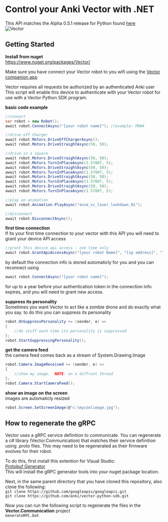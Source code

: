 # Control your Anki Vector with .NET

This API matches the Alpha 0.5.1 release for Python found [here](https://github.com/anki/vector-python-sdk)\
![Vector](https://raw.githubusercontent.com/anki/vector-python-sdk/master/docs/source/images/vector-sdk-alpha.jpg)

## Getting Started
**Install from nuget**\
https://www.nuget.org/packages/Vector/

Make sure you have connect your Vector robot to you wifi using the [Vector companion app](https://play.google.com/store/apps/details?id=com.anki.vector)

Vector requires all requests be authorized by an authenticated Anki user\
This script will enable this device to authenticate with your Vector robot for use with a Vector Python SDK program.

**basic code example**
```cs
//connect
var robot = new Robot();
await robot.ConnectAsync("[your robot name]"); //example: M9W4

//drive off Charger
await robot.Motors.DriveOffChargerAsync();
await robot.Motors.DriveStraightAsync(50, 50);

//drive in a square
await robot.Motors.DriveStraightAsync(50, 50);
await robot.Motors.TurnInPlaceAsync(1.5708f, 5);
await robot.Motors.DriveStraightAsync(50, 50);
await robot.Motors.TurnInPlaceAsync(1.5708f, 5);
await robot.Motors.DriveStraightAsync(50, 50);
await robot.Motors.TurnInPlaceAsync(1.5708f, 5);
await robot.Motors.DriveStraightAsync(50, 50);
await robot.Motors.TurnInPlaceAsync(1.5708f, 5);

//play an animation
await robot.Animation.PlayAsync("anim_vc_laser_lookdown_01");

//disconnect
await robot.DisconnectAsync();
```

**first time connection**\
If its your first time connection to your vector with this API you will need to grant your device API access
```cs
//grant this device api access - one time only
await robot.GrantApiAccessAsync("[your robot Name]", "[ip address]", "[serial num]", "[user account]", "[password]");
```

by default the connection info is stored automaticly for you and you can reconnect using
```cs
await robot.ConnectAsync("[your robot name]");
```

for up to a year before your authentication token in the connection info expires, and you will need to grant new access.

**suppress its personality**\
Sometimes you want Vector to act like a zombie drone and do exactly what you say.  to do this you can suppress its personality
```cs
robot.OnSuppressPersonality += (sender, e) =>
{
    //do stuff each time its personality is suppressed
};
robot.StartSuppressingPersonality();
```

**get the camera feed**\
the camera feed comes back as a stream of System.Drawing.Image
```cs
robot.Camera.ImageReceived += (sender, e) =>
{
	//show my image.  NOTE: on a diffrent thread
};
robot.Camera.StartCameraFeed();
```

**show an image on the screen**\
images are automaticly resized
```cs
robot.Screen.SetScreenImage(@"c:\mycoolimage.jpg");
```


## How to regenerate the gRPC
Vector uses a gRPC service definition to communicate.  You can regenerate a c# library (Vector.Communication) that matches their service definition using .proto files.  This may need to be regenerated as their firmware evolves for their robot.

To do this, first install this extention for Visual Studio:\
[Protobuf Generator](https://marketplace.visualstudio.com/items?itemName=jonasjakobsson.ProtobufGeneratorvisualstudio)\
This will install the gRPC generator tools into your nuget package location.

Next, in the same parent directory that you have cloned this repository, also clone the following:\
`git clone https://github.com/googleapis/googleapis.git`\
`git clone https://github.com/anki/vector-python-sdk.git`

Now you can run the following script to regenerate the files in the **Vector.Communication** project\
`GenerateRPC.bat`
